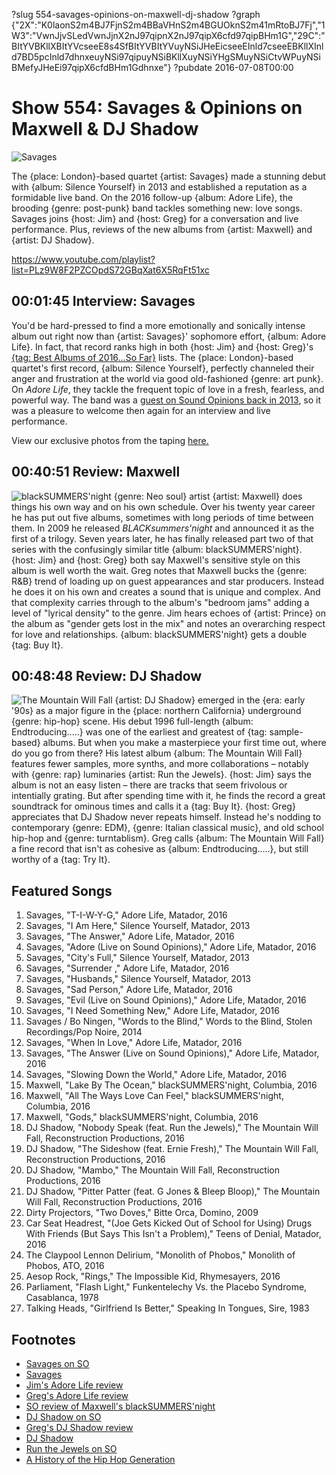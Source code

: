 ?slug 554-savages-opinions-on-maxwell-dj-shadow
?graph {"2X":"K0laonS2m4BJ7FjnS2m4BBaVHnS2m4BGUOknS2m41mRtoBJ7Fj","1W3":"VwnJjvSLedVwnJjnX2nJ97qipnX2nJ97qipX6cfd97qipBHm1G","29C":"BItYVBKllXBItYVcseeE8s4SfBItYVBItYVuyNSiJHeEicseeEInld7cseeEBKllXInld7BD5pcInld7dhnxeuyNSi97qipuyNSiBKllXuyNSiYHgSMuyNSiCtvWPuyNSiBMefyJHeEi97qipX6cfdBHm1Gdhnxe"}
?pubdate 2016-07-08T00:00

# Show 554: Savages & Opinions on Maxwell & DJ Shadow

![Savages](//static.soundopinions.org/images/2016/savages_web.jpg)

The {place: London}-based quartet {artist: Savages} made a stunning debut with {album: Silence Yourself}  in 2013 and established a reputation as a formidable live band. On the 2016 follow-up {album: Adore Life}, the brooding {genre: post-punk} band tackles something new: love songs. Savages joins {host: Jim} and {host: Greg} for a conversation and live performance. Plus, reviews of the new albums from {artist: Maxwell} and {artist: DJ Shadow}.

https://www.youtube.com/playlist?list=PLz9W8F2PZCOpdS72GBqXat6X5RqFt51xc

## 00:01:45 Interview: Savages

You'd be hard-pressed to find a more emotionally and sonically intense album out right now than {artist: Savages}' sophomore effort, {album: Adore Life}. In fact, that record ranks high in both {host: Jim} and {host: Greg}'s [{tag: Best Albums of 2016...So Far}](http://soundopinions.org/show/553) lists. The {place: London}-based quartet's first record, {album: Silence Yourself}, perfectly channeled their anger and frustration at the world via good old-fashioned {genre: art punk}. On *Adore Life*, they tackle the frequent topic of love in a fresh, fearless, and powerful way. The band was a [guest on Sound Opinions back in 2013](http://soundopinions.org/show/409/#savages), so it was a pleasure to welcome then again for an interview and live performance.

View our exclusive photos from the taping [here.](https://www.flickr.com/photos/soundopinions/albums/72157668476901006)


## 00:40:51 Review: Maxwell
![blackSUMMERS'night](http://is1.mzstatic.com/image/thumb/Music18/v4/f1/2d/8e/f12d8e6a-00c8-3c10-67aa-1ce8c72cf2f5/source/600x600bb.jpg "486768/1118454775")
   {genre: Neo soul} artist {artist: Maxwell} does things his own way and on his own schedule. Over his twenty year career he has put out five albums, sometimes with long periods of time between them.  In 2009 he released *BLACKsummers'night* and announced it as the first of a trilogy. Seven years later, he has finally released part two of that series with the confusingly similar title {album: blackSUMMERS'night}. {host: Jim} and {host: Greg} both say Maxwell's sensitive style on this album is well worth the wait. Greg notes that Maxwell bucks the {genre: R&B} trend of loading up on guest appearances and star producers. Instead he does it on his own and creates a sound that is unique and complex. And that complexity carries through to the album's "bedroom jams" adding a level of "lyrical density" to the genre. Jim hears echoes of {artist: Prince} on the album as "gender gets lost in the mix" and notes an overarching respect for love and relationships. {album: blackSUMMERS'night} gets a double {tag: Buy It}. 

## 00:48:48 Review: DJ Shadow
![The Mountain Will Fall](http://is3.mzstatic.com/image/thumb/Music49/v4/2a/68/dc/2a68dc4b-9036-4d60-c8d9-9034958a3d06/source/600x600bb.jpg "133086/1100742453")
{artist: DJ Shadow} emerged in the {era: early '90s} as a major figure in the {place: northern California} underground {genre: hip-hop} scene. His debut 1996 full-length {album: Endtroducing.....} was one of the earliest and greatest of {tag: sample-based} albums. But when you make a masterpiece your first time out, where do you go from there? His latest album {album: The Mountain Will Fall} features fewer samples, more synths, and more collaborations – notably with {genre: rap} luminaries {artist: Run the Jewels}. {host: Jim} says the album is not an easy listen – there are tracks that seem frivolous or intentially grating. But after spending time with it, he finds the record a great soundtrack for ominous times and calls it a {tag: Buy It}. {host: Greg} appreciates that DJ Shadow never repeats himself. Instead he's nodding to contemporary {genre: EDM}, {genre: Italian classical music}, and old school hip-hop and {genre: turntablism}. Greg calls {album: The Mountain Will Fall} a fine record that isn't as cohesive as {album: Endtroducing.....}, but still worthy of a {tag: Try It}.


## Featured Songs
1. Savages, "T-I-W-Y-G," Adore Life, Matador, 2016
1. Savages, "I Am Here," Silence Yourself, Matador, 2013
1. Savages, "The Answer," Adore Life, Matador, 2016
1. Savages, "Adore (Live on Sound Opinions)," Adore Life, Matador, 2016
1. Savages, "City's Full," Silence Yourself, Matador, 2013
1. Savages, "Surrender ," Adore Life, Matador, 2016
1. Savages, "Husbands," Silence Yourself, Matador, 2013
1. Savages, "Sad Person," Adore Life, Matador, 2016
1. Savages, "Evil (Live on Sound Opinions)," Adore Life, Matador, 2016
1. Savages, "I Need Something New," Adore Life, Matador, 2016
1. Savages / Bo Ningen, "Words to the Blind," Words to the Blind, Stolen Recordings/Pop Noire, 2014
1. Savages, "When In Love," Adore Life, Matador, 2016
1. Savages, "The Answer (Live on Sound Opinions)," Adore Life, Matador, 2016
1. Savages, "Slowing Down the World," Adore Life, Matador, 2016
1. Maxwell, "Lake By The Ocean," blackSUMMERS'night, Columbia, 2016
1. Maxwell, "All The Ways Love Can Feel," blackSUMMERS'night, Columbia, 2016
1. Maxwell, "Gods," blackSUMMERS'night, Columbia, 2016
1. DJ Shadow, "Nobody Speak (feat. Run the Jewels)," The Mountain Will Fall, Reconstruction Productions, 2016
1. DJ Shadow, "The Sideshow (feat. Ernie Fresh)," The Mountain Will Fall, Reconstruction Productions, 2016
1. DJ Shadow, "Mambo," The Mountain Will Fall, Reconstruction Productions, 2016
1. DJ Shadow, "Pitter Patter (feat. G Jones & Bleep Bloop)," The Mountain Will Fall, Reconstruction Productions, 2016
1. Dirty Projectors, "Two Doves," Bitte Orca, Domino, 2009
1. Car Seat Headrest, "(Joe Gets Kicked Out of School for Using) Drugs With Friends (But Says This Isn't a Problem)," Teens of Denial, Matador, 2016
1. The Claypool Lennon Delirium, "Monolith of Phobos," Monolith of Phobos, ATO, 2016
1. Aesop Rock, "Rings," The Impossible Kid, Rhymesayers, 2016
1. Parliament, "Flash Light," Funkentelechy Vs. the Placebo Syndrome, Casablanca, 1978
1. Talking Heads, "Girlfriend Is Better," Speaking In Tongues, Sire, 1983




## Footnotes
- [Savages on SO](/show/409/#savages)
- [Savages](http://savagesband.com/)
- [Jim's Adore Life review](https://www.wbez.org/shows/jim-derogatis/adore-life-adore-savages/0215d809-584c-4aa1-85c7-4cd654e53a00)
- [Greg's Adore Life review](http://www.chicagotribune.com/entertainment/music/kot/sc-music-savages-ent-0115-20160115-column.html)
- [SO review of Maxwell's blackSUMMERS'night](/show/189/#maxwell)
- [DJ Shadow on SO](/show/50/)
- [Greg's DJ Shadow review](http://www.chicagotribune.com/entertainment/music/kot/sc-dj-shadow-ent-0624-20160624-column.html)
- [DJ Shadow](http://djshadow.com/)
- [Run the Jewels on SO](/show/481/)
- [A History of the Hip Hop Generation](/show/15/)

